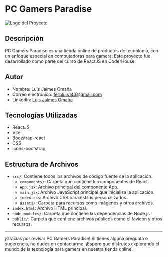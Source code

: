 # PC Gamers Paradise

<!-- Pendiente - Por crear logo -->

![Logo del Proyecto](url-del-logo.png)

## Descripción

PC Gamers Paradise es una tienda online de productos de tecnología, con un enfoque especial en computadoras para gamers. Este proyecto fue desarrollado como parte del curso de ReactJS en CoderHouse.

## Autor

- Nombre: Luis Jaimes Omaña
- Correo electrónico: ferbluis143@gmail.com
- LinkedIn: [Luis Jaimes Omaña](https://www.linkedin.com/in/elejaimes/)

## Tecnologías Utilizadas

- ReactJS
- Vite
- Bootstrap-react
- CSS
- icons-bootstrap

## Estructura de Archivos

- `src/`: Contiene todos los archivos de código fuente de la aplicación.
  - `components/`: Carpeta que contiene los componentes de React.
  - `App.jsx`: Archivo principal del componente App.
  - `main.jsx`: Archivo JavaScript principal que inicializa la aplicación.
  - `index.css`: Archivo CSS para estilos personalizados.
  - `assets/`: Carpeta para recursos como imágenes y otros archivos.
- `index.html`: Archivo HTML principal.
- `node_modules/`: Carpeta que contiene las dependencias de Node.js.
- `public/`: Carpeta que contiene archivos públicos como el favicon y otros recursos.

---

¡Gracias por revisar PC Gamers Paradise! Si tienes alguna pregunta o sugerencia, no dudes en contactarme. ¡Espero que disfrutes explorando el mundo de la tecnología para gamers en nuestra tienda online!
